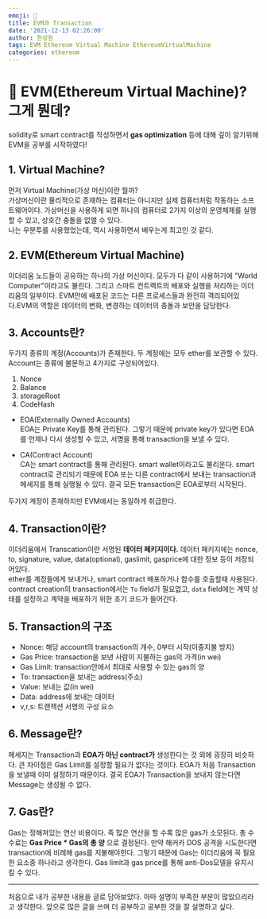 ```yaml
---
emoji: 🧢
title: EVM과 Transaction
date: '2021-12-13 02:26:00'
author: 한성원
tags: EVM Ethereum Virtual Machine EthereumVirtualMachine
categories: ethereum
---
```



# 👋 EVM(Ethereum Virtual Machine)? 그게 뭔데?
solidity로 smart contract를 작성하면서 __gas optimization__ 등에 대해 깊이 알기위해 EVM을 공부를 시작하였다! 

## 1. Virtual Machine?
먼저 Virtual Machine(가상 머신)이란 뭘까?   
가상머신이란 물리적으로 존재하는 컴퓨터는 아니지만 실제 컴퓨터처럼 작동하는 소프트웨어이다. 가상머신을 사용하게 되면 하나의 컴퓨터로 2가지 이상의 운영체제를 실행 할 수 있고, 상호간 충돌을 없앨 수 있다.   
나는 우분투를 사용했었는데, 역시 사용하면서 배우는게 최고인 것 같다. 

## 2. EVM(Ethereum Virtual Machine)
이더리움 노드들이 공유하는 하나의 가상 머신이다. 모두가 다 같이 사용하기에 "World Computer"이라고도 불린다. 그리고 스마트 컨트랙트의 배포와 실행을 처리하는 이더리움의 일부이다. EVM안에 배포된 코드는 다른 프로세스들과 완전히 격리되어있다.EVM의 역할은 데이터의 변화, 변경하는 데이터의 충돌과 보안을 담당한다. 

## 3. Accounts란?
두가지 종류의 계정(Accounts)가 존재한다. 두 계정에는 모두 ether를 보관할 수 있다. Account는 종류에 불문하고 4가지로 구성되어있다.
1. Nonce
2. Balance
3. storageRoot
4. CodeHash

- EOA(Externally Owned Accounts)   
EOA는 Private Key를 통해 관리된다. 그렇기 때문에 private key가 있다면 EOA를 언제나 다시 생성할 수 있고, 서명을 통해 transaction을 보낼 수 있다.

- CA(Contract Account)   
CA는 smart contract를 통해 관리된다. smart wallet이라고도 불리운다. smart contract로 관리되기 때문에 EOA 또는 다른 contract에서 보내는 transaction과 메세지를 통해 실행될 수 있다. 결국 모든 transaction은 EOA로부터 시작된다.  

두가지 계정이 존재하지만 EVM에서는 동일하게 취급한다.

## 4. Transaction이란?
이더리움에서 Transcation이란 서명된 __데이터 페키지이다.__ 데이터 페키지에는 nonce, to, signature, value, data(optional), gaslimit, gasprice에 대한 정보 등이 저장되어있다.   
ether를 계정들에게 보내거나, smart contract 배포하거나 함수를 호출할때 사용된다. 
contract creation의 transaction에서는 `To` field가 필요없고, `data` field에는 계약 상태를 설정하고 계약을 배포하기 위한 초기 코드가 들어간다.

## 5. Transaction의 구조
- Nonce: 해당 account의 transaction의 개수, 0부터 시작(이중지불 방지)
- Gas Price: transaction을 보낸 사람이 지불하는 gas의 가격(in wei)
- Gas Limit: transaction안에서 최대로 사용할 수 있는 gas의 양
- To: transaction을 보내는 address(주소)
- Value: 보내는 값(in wei)
- Data: address에 보내는 데이터
- v,r,s: 트랜잭션 서명의 구성 요소

## 6. Message란?
메세지는 Transaction과 __EOA가 아닌 contract가__ 생성한다는 것 외에 굉장히 비슷하다. 큰 차이점은 Gas Limit를 설정할 필요가 없다는 것이다. EOA가 처음 Transaction을 보낼때 이미 설정하기 때문이다. 결국 EOA가 Transaction을 보내지 않는다면 Message는 생성될 수 없다.

## 7. Gas란?
Gas는 정해져있는 연산 비용이다. 즉 많은 연산을 할 수록 많은 gas가 소모된다. 총 수수료는 __Gas Price * Gas의 총 양__ 으로 결정된다. 만약 해커카 DOS 공격을 시도한다면 transaction에 비례해 gas를 지불해야한다.
그렇기 때문에 Gas는 이더리움에 꼭 필요한 요소중 하나라고 생각한다. Gas limit과 gas price를 통해 anti-Dos모델을 유지시킬 수 있다. 


---
처음으로 내가 공부한 내용을 글로 담아보았다. 아마 설명이 부족한 부분이 많았으리라고 생각한다. 앞으로 많은 글을 쓰며 더 공부하고 공부한 것을 잘 설명하고 싶다.

```toc

```